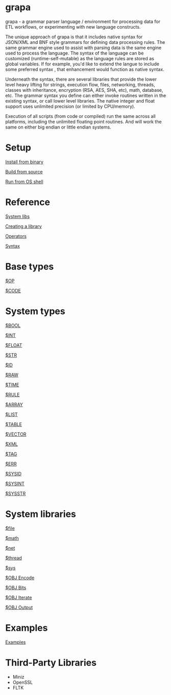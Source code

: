 
# grapa
grapa - a grammar parser language / environment for processing data for ETL workflows, or experimenting with new language constructs. 

The unique approach of grapa is that it includes native syntax for JSON/XML and BNF style grammars for defining data processing rules. The same grammar engine used to assist with parsing data is the same engine used to process the language. The syntax of the language can be customized (runtime-self-mutable) as the language rules are stored as global variables. If for example, you'd like to extend the langue to include some preferred syntax , that enhancement would function as native syntax. 

Underneath the syntax, there are several libraries that provide the lower level heavy lifting for strings, execution flow, files, networking, threads, classes with inheritance, encryption (RSA, AES, SHA, etc), math, database, etc. The grammar syntax you define can either invoke routines written in the existing syntax, or call lower level libraries. The native integer and float support uses unlimited precision (or limited by CPU/memory). 

Execution of all scripts (from code or compiled) run the same across all platforms, including the unlimited floating point routines. And will work the same on either big endian or little endian systems. 

# Setup
[Install from binary](docs/BINARY.md)

[Build from source](docs/BUILD.md)

[Run from OS shell](docs/RUN.md)

# Reference
[System libs](docs/SYSLIBS.md)

[Creating a library](docs/CREATELIB.md)

[Operators](docs/OPERATORS.md)

[Syntax](docs/SYNTAX.md)

# Base types
[$OP](docs/type/OP.md)

[$CODE](docs/type/CODE.md)

# System types

[$BOOL](docs/type/BOOL.md)

[$INT](docs/type/INT.md)

[$FLOAT](docs/type/FLOAT.md)

[$STR](docs/type/STR.md)

[$ID](docs/type/ID.md)

[$RAW](docs/type/RAW.md)

[$TIME](docs/type/TIME.md)

[$RULE](docs/type/RULE.md)

[$ARRAY](docs/type/ARRAY.md)

[$LIST](docs/type/LIST.md)

[$TABLE](docs/type/TABLE.md)

[$VECTOR](docs/type/VECTOR.md)

[$XML](docs/type/XML.md)

[$TAG](docs/type/TAG.md)

[$ERR](docs/type/ERR.md)

[$SYSID](docs/type/SYSID.md)

[$SYSINT](docs/type/SYSINT.md)

[$SYSSTR](docs/type/SYSSTR.md)


# System libraries
[$file](docs/sys/file.md)

[$math](docs/sys/math.md)

[$net](docs/sys/net.md)

[$thread](docs/sys/thread.md)

[$sys](docs/sys/sys.md)

[$OBJ Encode](docs/sys/encode.md)

[$OBJ Bits](docs/sys/bits.md)

[$OBJ Iterate](docs/sys/iterate.md)

[$OBJ Output](docs/sys/output.md)

# Examples
[Examples](docs/EXAMPLES.md)

# Third-Party Libraries
* Miniz
* OpenSSL
* FLTK
